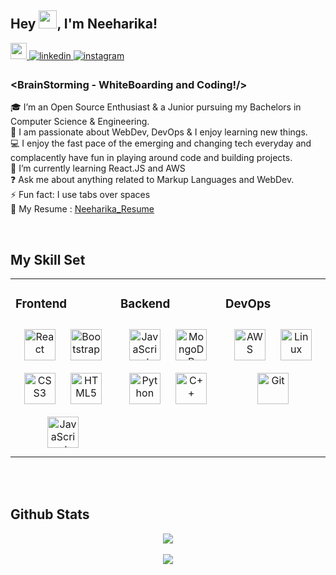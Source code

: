 ## Hey <img src="https://github.com/TheDudeThatCode/TheDudeThatCode/blob/master/Assets/Hi.gif" width="29px">, I'm Neeharika! 

 
 
<div align="left">

  
 <a href="mailto:neeharika019@gmail.com">
  <img  width="26px" src="https://cdn.jsdelivr.net/npm/simple-icons@v3/icons/gmail.svg" />
</a>




<a href="https://www.linkedin.com/in/neeharika-katragadda-713b85189/" target="_blank">
<img src=https://img.shields.io/badge/linkedin-%231E77B5.svg?&style=for-the-badge&logo=linkedin&logoColor=white alt=linkedin style="margin-bottom: 5px;" />
</a>

<a href="https://www.instagram.com/neeharika019/" target="_blank">
<img src=https://img.shields.io/badge/instagram-%23000000.svg?&style=for-the-badge&logo=instagram&logoColor=white alt=instagram style="margin-bottom: 5px;" />
</a>  


</div>  
 
### <BrainStorming - WhiteBoarding and Coding!/>  
🎓 I’m an Open Source Enthusiast & a Junior pursuing my Bachelors in Computer Science & Engineering. </br>
👨‍ I am passionate about  WebDev,  DevOps & I enjoy learning new things. </br>
💻 I enjoy the fast pace of the emerging and changing tech everyday and complacently have fun in playing around code and
building projects. </br> 
🌱 I’m currently learning React.JS and AWS  </br> 
❓ Ask me about anything related to Markup Languages and WebDev.</br> 
⚡ Fun fact: I use tabs over spaces </br> 
📃 My Resume : [Neeharika_Resume](https://drive.google.com/file/d/15TsLqm33tG9EzT-5cGQjbl_ZcFoB5aAz/view?usp=drivesdk ) 

<br/>  


## My Skill Set  
<table><tr><td valign="top" width="33%">

### Frontend  
<div align="center">  
<img style="margin: 10px" src="https://profilinator.rishav.dev/skills-assets/react-original-wordmark.svg" alt="React" height="50" />  
<img style="margin: 10px" src="https://profilinator.rishav.dev/skills-assets/bootstrap-plain.svg" alt="Bootstrap" height="50" />  
<img style="margin: 10px" src="https://profilinator.rishav.dev/skills-assets/css3-original-wordmark.svg" alt="CSS3" height="50" />  
<img style="margin: 10px" src="https://profilinator.rishav.dev/skills-assets/html5-original-wordmark.svg" alt="HTML5" height="50" />  
  
<img style="margin: 10px" src="https://profilinator.rishav.dev/skills-assets/javascript-original.svg" alt="JavaScript" height="50" />  
  
 
</div></td><td valign="top" width="33%">

### Backend  
<div align="center">  
<img style="margin: 10px" src="https://profilinator.rishav.dev/skills-assets/javascript-original.svg" alt="JavaScript" height="50" />  
  
 
<img style="margin: 10px" src="https://profilinator.rishav.dev/skills-assets/mongodb-original-wordmark.svg" alt="MongoDB" height="50" />  
  
 
 
<img style="margin: 10px" src="https://profilinator.rishav.dev/skills-assets/python-original.svg" alt="Python" height="50" />  
  

  
<img style="margin: 10px" src="https://profilinator.rishav.dev/skills-assets/cplusplus-original.svg" alt="C++" height="50" />  
</div></td><td valign="top" width="33%">

### DevOps  
<div align="center">  
<img style="margin: 10px" src="https://profilinator.rishav.dev/skills-assets/amazonwebservices-original-wordmark.svg" alt="AWS" height="50" />  

<img style="margin: 10px" src="https://profilinator.rishav.dev/skills-assets/linux-original.svg" alt="Linux" height="50" />  
<img style="margin: 10px" src="https://profilinator.rishav.dev/skills-assets/git-scm-icon.svg" alt="Git" height="50" />  

</div></td></tr></table>  

<br/>  



  

<br/>  


## Github Stats  
<div align="center"><img src="https://github-readme-stats.vercel.app/api?username=Neeharika019&show_icons=true&count_private=true" align="center" /></div>  

<br/>  

<div align="center">
<img src="https://komarev.com/ghpvc/?username=neeharika019&&style=flat-square" align="center" />
</div>  
